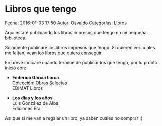 Libros que tengo
==================================

Fecha: 2016-01-03 17:50
Autor: Osvaldo
Categorías: Libros

Aquí estaré publicando los libros impresos que tengo en mi pequeña biblioteca.

<!-- break -->

Solamente publicaré los libros impresos que tengo. Si quieren ver cuales me faltan, vean los libros que [quiero conseguir](https://salazarysanchez.github.io/entradas/2016-01-03-libros-a-conseguir.html).

En breve indicaré cuando termine de publicar los que tengo, por lo pronto inició con:

* __Federico García Lorca__ <br /> Colección: Obras Selectas <br /> EDIMAT Libros

* __Los días y los años__ <br /> Luis González de Alba <br /> Ediciones Era

Así que si me van a regalar un libro, ya saben cuales no comprar ;)